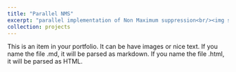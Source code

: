 ```yaml
---
title: "Parallel NMS"
excerpt: "parallel implementation of Non Maximum suppression<br/><img src='/images/nms.png'>"
collection: projects
---
```


This is an item in your portfolio. It can be have images or nice text. If you name the file .md, it will be parsed as markdown. If you name the file .html, it will be parsed as HTML. 
